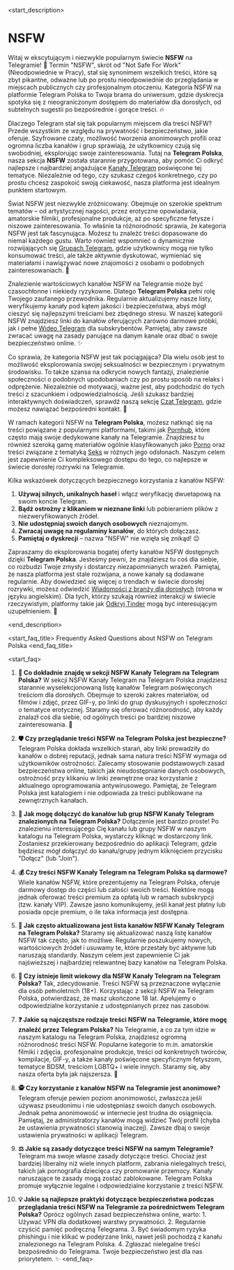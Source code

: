 <start_description>
# NSFW

Witaj w ekscytującym i niezwykle popularnym świecie **NSFW** na Telegramie! 🔞 Termin "NSFW", skrót od "Not Safe For Work" (Nieodpowiednie w Pracy), stał się synonimem wszelkich treści, które są zbyt pikantne, odważne lub po prostu nieodpowiednie do przeglądania w miejscach publicznych czy profesjonalnym otoczeniu. Kategoria NSFW na platformie Telegram Polska to Twoja brama do uniwersum, gdzie dyskrecja spotyka się z nieograniczonym dostępem do materiałów dla dorosłych, od subtelnych sugestii po bezpośrednie i gorące treści. 🔥

Dlaczego Telegram stał się tak popularnym miejscem dla treści NSFW? Przede wszystkim ze względu na prywatność i bezpieczeństwo, jakie oferuje. Szyfrowane czaty, możliwość tworzenia anonimowych profili oraz ogromna liczba kanałów i grup sprawiają, że użytkownicy czują się swobodniej, eksplorując swoje zainteresowania. Tutaj na **Telegram Polska**, nasza sekcja **NSFW** została starannie przygotowana, aby pomóc Ci odkryć najlepsze i najbardziej angażujące [Kanały Telegram](/kanaly/) poświęcone tej tematyce. Niezależnie od tego, czy szukasz czegoś konkretnego, czy po prostu chcesz zaspokoić swoją ciekawość, nasza platforma jest idealnym punktem startowym.

Świat NSFW jest niezwykle zróżnicowany. Obejmuje on szerokie spektrum tematów – od artystycznej nagości, przez erotyczne opowiadania, amatorskie filmiki, profesjonalne produkcje, aż po specyficzne fetysze i niszowe zainteresowania. To właśnie ta różnorodność sprawia, że kategoria NSFW jest tak fascynująca. Możesz tu znaleźć treści dopasowane do niemal każdego gustu. Warto również wspomnieć o dynamicznie rozwijających się [Grupach Telegram](/grupy/), gdzie użytkownicy mogą nie tylko konsumować treści, ale także aktywnie dyskutować, wymieniać się materiałami i nawiązywać nowe znajomości z osobami o podobnych zainteresowaniach. 💬

Znalezienie wartościowych kanałów NSFW na Telegramie może być czasochłonne i niekiedy ryzykowne. Dlatego **Telegram Polska** pełni rolę Twojego zaufanego przewodnika. Regularnie aktualizujemy nasze listy, weryfikujemy kanały pod kątem jakości i bezpieczeństwa, abyś mógł cieszyć się najlepszymi treściami bez zbędnego stresu. W naszej kategorii NSFW znajdziesz linki do kanałów oferujących zarówno darmowe próbki, jak i pełne [Wideo Telegram](/wideo/) dla subskrybentów. Pamiętaj, aby zawsze zwracać uwagę na zasady panujące na danym kanale oraz dbać o swoje bezpieczeństwo online. ✨

Co sprawia, że kategoria NSFW jest tak pociągająca? Dla wielu osób jest to możliwość eksplorowania swojej seksualności w bezpiecznym i prywatnym środowisku. To także szansa na odkrycie nowych fantazji, znalezienie społeczności o podobnych upodobaniach czy po prostu sposób na relaks i odprężenie. Niezależnie od motywacji, ważne jest, aby podchodzić do tych treści z szacunkiem i odpowiedzialnością. Jeśli szukasz bardziej interaktywnych doświadczeń, sprawdź naszą sekcję [Czat Telegram](/czat/), gdzie możesz nawiązać bezpośredni kontakt. 🚀

W ramach kategorii NSFW na **Telegram Polska**, możesz natknąć się na treści powiązane z popularnymi platformami, takimi jak [Pornhub](/kanaly/pornhub/), które często mają swoje dedykowane kanały na Telegramie. Znajdziesz tu również szeroką gamę materiałów ogólnie klasyfikowanych jako [Porno](/kanaly/porno/) oraz treści związane z tematyką [Seks](/kanaly/seks/) w różnych jego odsłonach. Naszym celem jest zapewnienie Ci kompleksowego dostępu do tego, co najlepsze w świecie dorosłej rozrywki na Telegramie.

Kilka wskazówek dotyczących bezpiecznego korzystania z kanałów NSFW:
1.  **Używaj silnych, unikalnych haseł** i włącz weryfikację dwuetapową na swoim koncie Telegram.
2.  **Bądź ostrożny z klikaniem w nieznane linki** lub pobieraniem plików z niezweryfikowanych źródeł.
3.  **Nie udostępniaj swoich danych osobowych** nieznajomym.
4.  **Zwracaj uwagę na regulaminy kanałów**, do których dołączasz.
5.  **Pamiętaj o dyskrecji** – nazwa "NSFW" nie wzięła się znikąd! 😉

Zapraszamy do eksplorowania bogatej oferty kanałów NSFW dostępnych dzięki **Telegram Polska**. Jesteśmy pewni, że znajdziesz tu coś dla siebie, co rozbudzi Twoje zmysły i dostarczy niezapomnianych wrażeń. Pamiętaj, że nasza platforma jest stale rozwijana, a nowe kanały są dodawane regularnie. Aby dowiedzieć się więcej o trendach w świecie dorosłej rozrywki, możesz odwiedzić [Wiadomości z branży dla dorosłych](https://adultindustrynews.com) (strona w języku angielskim). Dla tych, którzy szukają również interakcji w świecie rzeczywistym, platformy takie jak [Odkryj Tinder](https://tinder.com) mogą być interesującym uzupełnieniem. 💖

<end_description>

<start_faq_title>
Frequently Asked Questions about NSFW on Telegram Polska
<end_faq_title>

<start_faq>
1.  **🤔 Co dokładnie znajdę w sekcji NSFW Kanały Telegram na Telegram Polska?**
    W sekcji NSFW Kanały Telegram na Telegram Polska znajdziesz starannie wyselekcjonowaną listę kanałów Telegram poświęconych treściom dla dorosłych. Obejmuje to szeroki zakres materiałów, od filmów i zdjęć, przez GIF-y, po linki do grup dyskusyjnych i społeczności o tematyce erotycznej. Staramy się oferować różnorodność, aby każdy znalazł coś dla siebie, od ogólnych treści po bardziej niszowe zainteresowania. 🔞

2.  **🛡️ Czy przeglądanie treści NSFW na Telegram Polska jest bezpieczne?**
    Telegram Polska dokłada wszelkich starań, aby linki prowadziły do kanałów o dobrej reputacji, jednak sama natura treści NSFW wymaga od użytkowników ostrożności. Zalecamy stosowanie podstawowych zasad bezpieczeństwa online, takich jak nieudostępnianie danych osobowych, ostrożność przy klikaniu w linki zewnętrzne oraz korzystanie z aktualnego oprogramowania antywirusowego. Pamiętaj, że Telegram Polska jest katalogiem i nie odpowiada za treści publikowane na zewnętrznych kanałach.

3.  **🔗 Jak mogę dołączyć do kanałów lub grup NSFW Kanały Telegram znalezionych na Telegram Polska?**
    Dołączenie jest bardzo proste! Po znalezieniu interesującego Cię kanału lub grupy NSFW w naszym katalogu na Telegram Polska, wystarczy kliknąć w dostarczony link. Zostaniesz przekierowany bezpośrednio do aplikacji Telegram, gdzie będziesz mógł dołączyć do kanału/grupy jednym kliknięciem przycisku "Dołącz" (lub "Join").

4.  **💰 Czy treści NSFW Kanały Telegram na Telegram Polska są darmowe?**
    Wiele kanałów NSFW, które prezentujemy na Telegram Polska, oferuje darmowy dostęp do części lub całości swoich treści. Niektóre mogą jednak oferować treści premium za opłatą lub w ramach subskrypcji (tzw. kanały VIP). Zawsze jasno komunikujemy, jeśli kanał jest płatny lub posiada opcje premium, o ile taka informacja jest dostępna.

5.  **🔄 Jak często aktualizowana jest lista kanałów NSFW Kanały Telegram na Telegram Polska?**
    Staramy się aktualizować naszą listę kanałów NSFW tak często, jak to możliwe. Regularnie poszukujemy nowych, wartościowych źródeł i usuwamy te, które przestały być aktywne lub naruszają standardy. Naszym celem jest zapewnienie Ci jak najświeższej i najbardziej relewantnej bazy kanałów na Telegram Polska.

6.  **🔞 Czy istnieje limit wiekowy dla NSFW Kanały Telegram na Telegram Polska?**
    Tak, zdecydowanie. Treści NSFW są przeznaczone wyłącznie dla osób pełnoletnich (18+). Korzystając z sekcji NSFW na Telegram Polska, potwierdzasz, że masz ukończone 18 lat. Apelujemy o odpowiedzialne korzystanie z udostępnianych przez nas zasobów.

7.  **❓ Jakie są najczęstsze rodzaje treści NSFW na Telegramie, które mogę znaleźć przez Telegram Polska?**
    Na Telegramie, a co za tym idzie w naszym katalogu na Telegram Polska, znajdziesz ogromną różnorodność treści NSFW. Popularne kategorie to m.in. amatorskie filmiki i zdjęcia, profesjonalne produkcje, treści od konkretnych twórców, kompilacje, GIF-y, a także kanały poświęcone specyficznym fetyszom, tematyce BDSM, treściom LGBTQ+ i wiele innych. Staramy się, aby nasza oferta była jak najszersza. 🍑

8.  **🕵️ Czy korzystanie z kanałów NSFW na Telegramie jest anonimowe?**
    Telegram oferuje pewien poziom anonimowości, zwłaszcza jeśli używasz pseudonimu i nie udostępniasz swoich danych osobowych. Jednak pełna anonimowość w internecie jest trudna do osiągnięcia. Pamiętaj, że administratorzy kanałów mogą widzieć Twój profil (chyba że ustawienia prywatności stanowią inaczej). Zawsze dbaj o swoje ustawienia prywatności w aplikacji Telegram.

9.  **⚖️ Jakie są zasady dotyczące treści NSFW na samym Telegramie?**
    Telegram ma swoje własne zasady dotyczące treści. Chociaż jest bardziej liberalny niż wiele innych platform, zabrania nielegalnych treści, takich jak pornografia dziecięca czy promowanie przemocy. Kanały naruszające te zasady mogą zostać zablokowane. Telegram Polska promuje wyłącznie legalne i odpowiedzialne korzystanie z treści NSFW.

10. **💡 Jakie są najlepsze praktyki dotyczące bezpieczeństwa podczas przeglądania treści NSFW na Telegramie za pośrednictwem Telegram Polska?**
    Oprócz ogólnych zasad bezpieczeństwa online, warto: 1. Używać VPN dla dodatkowej warstwy prywatności. 2. Regularnie czyścić pamięć podręczną Telegrama. 3. Być świadomym ryzyka phishingu i nie klikać w podejrzane linki, nawet jeśli pochodzą z kanału znalezionego na Telegram Polska. 4. Zgłaszać nielegalne treści bezpośrednio do Telegrama. Twoje bezpieczeństwo jest dla nas priorytetem. ✨
<end_faq>